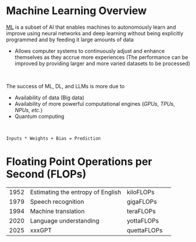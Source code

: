 # Machine Learning Overview

[ML](https://cloud.google.com/learn/what-is-machine-learning?hl=en) is a subset of AI that enables machines to autonomously learn and improve using neural networks and deep learning without being explicitly programmed and by feeding it large amounts of data

* Allows computer systems to continuously adjust and enhance themselves as they accrue more experiences (The performance can be improved by providing larger and more varied datasets to be processed)

<br>

The success of ML, DL, and LLMs is more due to 
* Availability of data (Big data)
* Availability of more powerful computational engines (*GPUs*, *TPUs*, *NPUs*, *etc.*)
* Quantum computing

<br>

`Inputs * Weights + Bias = Prediction`

# Floating Point Operations per Second (FLOPs)

| | | | |
| --- | --- | --- | --- |
| 1952 | Estimating the entropy of English | kiloFLOPs | |
| 1979 | Speech recognition | gigaFLOPs | |
| 1994 | Machine translation | teraFLOPs | |
| 2020 | Language understanding | yottaFLOPs | |
| 2025 | xxxGPT | quettaFLOPs | |
